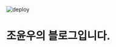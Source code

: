 ![deploy](https://github.com/yoonucho/yoonucho.github.io/workflows/deploy/badge.svg?branch=master)

# 조윤우의 블로그입니다.


